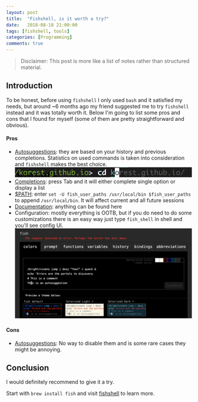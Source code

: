 ```yaml
---
layout: post
title:  "Fishshell, is it worth a try?"
date:   2018-08-18 21:00:00
tags: [fishshell, tools]
categories: [Programming]
comments: true
---
```

> Disclaimer: This post is more like a list of notes rather than structured material.

Introduction
----
To be honest, before using `fishshell` I only used `bash` and it satisfied my needs, but around ~6 months ago my friend suggested me to try `fishshell` instead and it was totally worth it. 
Below I'm going to list some pros and cons that I found for myself (some of them are pretty straightforward and obvious).
<!--more-->
#### Pros
* [Autosuggestions](https://fishshell.com/docs/current/tutorial.html#tut_autosuggestions): they are based on your history and previous completions. 
Statistics on used commands is taken into consideration and `fishshell` makes the best choice.
![](assets/images/fishshell/fish-1.png)
* [Completions](https://fishshell.com/docs/current/tutorial.html#tut_tab_completions): press Tab and it will either complete single option or display a list
* [$PATH](https://fishshell.com/docs/current/tutorial.html#tut_path): enter `set -U fish_user_paths /usr/local/bin $fish_user_paths` to append `/usr/local/bin`.
It will affect current and all future sessions
* [Documentation](https://fishshell.com/docs/current/index.html): anything can be found here
* Configuration: mostly everything is OOTB, but if you do need to do some customizations there is an easy way just type `fish_shell` in shell and you'll see config UI.
![](assets/images/fishshell/fish-2.png)

#### Cons
* [Autosuggestions](https://fishshell.com/docs/current/tutorial.html#tut_autosuggestions): No way to disable them and is some rare cases they might be annoying.

Conclusion
----
I would definitely recommend to give it a try.

Start with `brew install fish` and visit [fishshell](https://fishshell.com/docs/current/tutorial.html#tut_learning_Fish) to learn more.